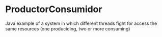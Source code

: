 ProductorConsumidor
===================
Java example of a system in which different threads fight for access the same resources (one produciding, two or more consuming)
